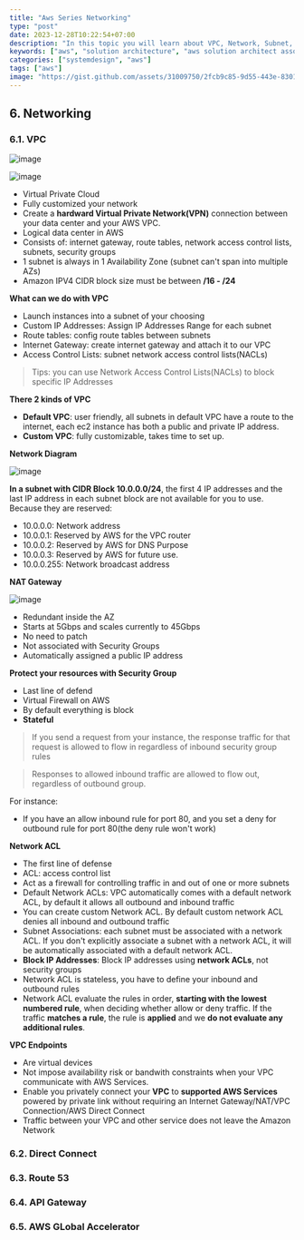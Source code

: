 ```yaml
---
title: "Aws Series Networking"
type: "post"
date: 2023-12-28T10:22:54+07:00
description: "In this topic you will learn about VPC, Network, Subnet, Internet Gateway,..."
keywords: ["aws", "solution architecture", "aws solution architect associate"]
categories: ["systemdesign", "aws"]
tags: ["aws"]
image: "https://gist.github.com/assets/31009750/2fcb9c85-9d55-443e-8301-93d716ab7524"
---
```


## 6. Networking

### 6.1. VPC

![image](https://gist.github.com/assets/31009750/dbaacce5-bb1d-4bf7-b14a-70467cd64c19)

![image](https://gist.github.com/assets/31009750/b228fd97-9a64-480e-ad7a-2a6c4a8704a0)

- Virtual Private Cloud
- Fully customized your network
- Create a **hardward Virtual Private Network(VPN)** connection between your data center and your AWS VPC.
- Logical data center in AWS
- Consists of: internet gateway, route tables, network access control lists, subnets, security groups
- 1 subnet is always in 1 Availability Zone (subnet can't span into multiple AZs)
- Amazon IPV4 CIDR block size must be between **/16 - /24**

**What can we do with VPC**

- Launch instances into a subnet of your choosing
- Custom IP Addresses: Assign IP Addresses Range for each subnet
- Route tables: config route tables between subnets
- Internet Gateway: create internet gateway and attach it to our VPC
- Access Control Lists: subnet network access control lists(NACLs)

> Tips: you can use Network Access Control Lists(NACLs) to block specific IP Addresses

**There 2 kinds of VPC**

- **Default VPC**: user friendly, all subnets in default VPC have a route to the internet, each ec2 instance has both a public and private IP address.
- **Custom VPC**: fully customizable, takes time to set up.

**Network Diagram**

![image](https://gist.github.com/assets/31009750/7349a654-65d3-47fd-91a3-c3e678ce5cb8)

**In a subnet with CIDR Block 10.0.0.0/24**, the first 4 IP addresses and the last IP address in each subnet block are not available for you to use. Because they are reserved:

- 10.0.0.0: Network address
- 10.0.0.1: Reserved by AWS for the VPC router
- 10.0.0.2: Reserved by AWS for DNS Purpose
- 10.0.0.3: Reserved by AWS for future use.
- 10.0.0.255: Network broadcast address

**NAT Gateway**

![image](https://gist.github.com/assets/31009750/76c11b9c-2df3-4f13-82c2-26f40b5b1cdc)

- Redundant inside the AZ
- Starts at 5Gbps and scales currently to 45Gbps
- No need to patch
- Not associated with Security Groups
- Automatically assigned a public IP address

**Protect your resources with Security Group**

- Last line of defend
- Virtual Firewall on AWS
- By default everything is block
- **Stateful**

> If you send a request from your instance, the response traffic for that request is allowed to flow in regardless of inbound security group rules

> Responses to allowed inbound traffic are allowed to flow out, regardless of outbound group.

For instance:

- If you have an allow inbound rule for port 80, and you set a deny for outbound rule for port 80(the deny rule won't work)

**Network ACL**

- The first line of defense
- ACL: access control list
- Act as a firewall for controlling traffic in and out of one or more subnets
- Default Network ACLs: VPC automatically comes with a default network ACL, by default it allows all outbound and inbound traffic
- You can create custom Network ACL. By default custom network ACL denies all inbound and outbound traffic
- Subnet Associations: each subnet must be associated with a network ACL. If you don't explicitly associate a subnet with a network ACL, it will be automatically associated with a default network ACL.
- **Block IP Addresses**: Block IP addresses using **network ACLs**, not security groups
- Network ACL is stateless, you have to define your inbound and outbound rules
- Network ACL evaluate the rules in order, **starting with the lowest numbered rule**, when deciding whether allow or deny traffic. If the traffic **matches a rule**, the rule is **applied** and we **do not evaluate any additional rules**.

**VPC Endpoints**

- Are virtual devices
- Not impose availability risk or bandwith constraints when your VPC communicate with AWS Services.
- Enable you privately connect your **VPC** to **supported AWS Services** powered by private link without requiring an Internet Gateway/NAT/VPC Connection/AWS Direct Connect
- Traffic between your VPC and other service does not leave the Amazon Network

### 6.2. Direct Connect

### 6.3. Route 53

### 6.4. API Gateway

### 6.5. AWS GLobal Accelerator
